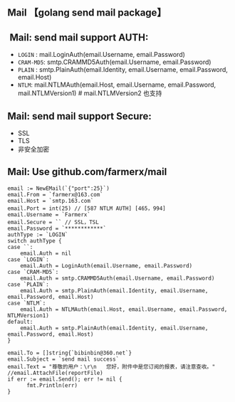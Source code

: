Mail 【golang send mail package】
------

##  Mail: send mail support AUTH:

* `LOGIN` : mail.LoginAuth(email.Username, email.Password)
* `CRAM-MD5`: smtp.CRAMMD5Auth(email.Username, email.Password)
* `PLAIN` : smtp.PlainAuth(email.Identity, email.Username, email.Password, email.Host)
* `NTLM`: mail.NTLMAuth(email.Host, email.Username, email.Password, mail.NTLMVersion1) # mail.NTLMVersion2 也支持

## Mail: send mail support Secure:

* SSL
* TLS
* 非安全加密

## Mail: Use github.com/farmerx/mail

```
email := NewEMail(`{"port":25}`)
email.From = `farmerx@163.com`
email.Host = `smtp.163.com`
email.Port = int(25) // [587 NTLM AUTH] [465，994]
email.Username = `Farmerx`
email.Secure = `` // SSL，TSL
email.Password = `************`
authType := `LOGIN`
switch authType {
case ``:
	email.Auth = nil
case `LOGIN`:
	email.Auth = LoginAuth(email.Username, email.Password)
case `CRAM-MD5`:
	email.Auth = smtp.CRAMMD5Auth(email.Username, email.Password)
case `PLAIN`:
	email.Auth = smtp.PlainAuth(email.Identity, email.Username, email.Password, email.Host)
case `NTLM`:
	email.Auth = NTLMAuth(email.Host, email.Username, email.Password, NTLMVersion1)
default:
	email.Auth = smtp.PlainAuth(email.Identity, email.Username, email.Password, email.Host)
}

email.To = []string{`bibinbin@360.net`}
email.Subject = `send mail success`
email.Text = "尊敬的用户：\r\n   您好，附件中是您订阅的报表，请注意查收。"
//email.AttachFile(reportFile)
if err := email.Send(); err != nil {
      fmt.Println(err)
}

```


   
